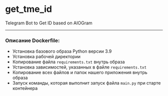 # get_tme_id
Telegram Bot to Get ID based on AIOGram

---

### **Описание Dockerfile:**
- Установка базового образа Python версии 3.9
- Установка рабочей директории
- Копирование файла `requirements.txt` внутрь образа
- Установка зависимостей, указанных в файле `requirements.txt`
- Копирование всех файлов и папок нашего приложения внутрь образа
- Запуск команды, которая выполнит запуск файла `main.py` при старте контейнера
